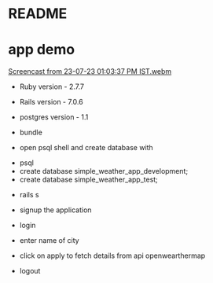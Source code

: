 # README
# app demo

[Screencast from 23-07-23 01:03:37 PM IST.webm](https://github.com/ganeshchothve/simple_weather_app/assets/84216414/d3389526-bd77-4f03-8e08-3028837f681b)


* Ruby version - 2.7.7

* Rails version - 7.0.6

* postgres version - 1.1

* bundle

* open psql shell and create database with
 - psql
 - create database simple_weather_app_development;
 - create database simple_weather_app_test;

* rails s

* signup the application

* login

* enter name of city

* click on apply to fetch details from api openwearthermap

* logout
